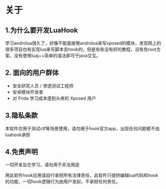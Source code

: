 # 关于

## 1.为什么要开发LuaHook

学习androlua很久了，好像不能直接用androlua来写xposed的模块，发现网上的很多项目也有实现lua来写脚本去hook的，但是有些没有好的教程，没有免root方案，没有使用luaj++简单的语法即可于java交互。


## 2. 面向的用户群体

- 安全研究人员 / 渗透测试工程师
- 安卓模块开发者
- 对 Frida 学习成本感到头疼的 Xposed 用户

## 3.隐私条款

本软件仅用于测试ctf等场景使用，请勿用于hook官方app，出现任何问题都不由luahook承担

## 4.免责声明

一切开发旨在学习，请勿用于非法用途

用此软件hook应用请自行承担所有法律责任，此软件只提供编辑lua代码和hook的功能，一切hook逻辑行为由用户发起，不承担任何责任。

